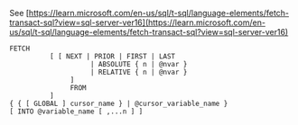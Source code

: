 See [https://learn.microsoft.com/en-us/sql/t-sql/language-elements/fetch-transact-sql?view=sql-server-ver16](https://learn.microsoft.com/en-us/sql/t-sql/language-elements/fetch-transact-sql?view=sql-server-ver16)
```
FETCH   
          [ [ NEXT | PRIOR | FIRST | LAST   
                    | ABSOLUTE { n | @nvar }   
                    | RELATIVE { n | @nvar }   
               ]   
               FROM   
          ]   
{ { [ GLOBAL ] cursor_name } | @cursor_variable_name }   
[ INTO @variable_name [ ,...n ] ]
```
